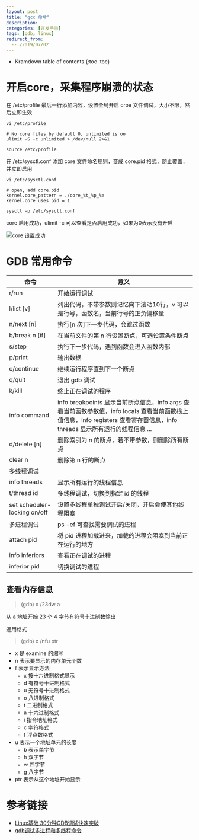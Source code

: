 ```yaml
---
layout: post
title: "gcc 命令"
description:
categories: [开发手册]
tags: [gdb, linux]
redirect_from:
  -- /2019/07/02
---
```


* Kramdown table of contents
{:toc .toc}

# 开启core，采集程序崩溃的状态

在 /etc/profile 最后一行添加内容，设置全局开启 croe 文件调试，大小不限，然后立即生效

``` shell
vi /etc/profile

# No core files by default 0, unlimited is oo
ulimit -S -c unlimited > /dev/null 2>&1

source /etc/profile
```

在 /etc/sysctl.conf 添加 core 文件命名规则，变成 core.pid 格式，防止覆盖，并立即启用

``` shell
vi /etc/sysctl.conf

# open, add core.pid 
kernel.core_pattern = ./core_%t_%p_%e
kernel.core_uses_pid = 1

sysctl -p /etc/sysctl.conf
```

core 启用成功，ulimit -c 可以查看是否启用成功，如果为0表示没有开启

![core 设置成功](https://github.com/bqwhnn/bqwhnn.github.io/blob/master/resourses/GDB_01.png?raw=true)

# GDB 常用命令

命令 | 意义
-|-
r/run | 开始运行调试
l/list [v] | 列出代码，不带参数则记忆向下滚动10行，v 可以是行号，函数名，当前行号的正负偏移量
n/next [n] | 执行[n 次]下一步代码，会跳过函数
b/break n [if] | 在当前文件的第 n 行设置断点，可选设置条件断点
s/step | 执行下一步代码，遇到函数会进入函数内部
p/print | 输出数据
c/continue | 继续运行程序直到下一个断点
q/quit | 退出 gdb 调试
k/kill | 终止正在调试的程序
info command | info breakpoints 显示当前断点信息，info args 查看当前函数参数值，info locals 查看当前函数栈上值信息，info registers 查看寄存器信息，info threads 显示所有运行的线程信息 ...
d/delete [n] | 删除索引为 n 的断点，若不带参数，则删除所有断点
clear n | 删除第 n 行的断点
多线程调试 | 
info threads | 显示所有运行的线程信息
t/thread id | 多线程调试，切换到指定 id 的线程
set scheduler-locking on/off | 设置多线程单独调试开启/关闭，开启会使其他线程阻塞
多进程调试 | ps -ef 可查找需要调试的进程
attach pid | 将 pid 进程加载进来，加载的进程会阻塞到当前正在运行的地方
info inferiors | 查看正在调试的进程
inferior pid | 切换调试的进程

## 查看内存信息

> (gdb) x /23dw a

从 a 地址开始 23 个 4 字节有符号十进制数输出

通用格式

> (gdb) x /nfu ptr

* x 是 examine 的缩写
* n 表示要显示的内存单元个数
* f 表示显示方法
  * x 按十六进制格式显示
  * d 有符号十进制格式
  * u 无符号十进制格式
  * o 八进制格式
  * t 二进制格式
  * a 十六进制格式
  * i 指令地址格式
  * c 字符格式
  * f 浮点数格式
* u 表示一个地址单元的长度
  * b 表示单字节
  * h 双字节
  * w 四字节
  * g 八字节
* ptr 表示从这个地址开始显示

# 参考链接

* [Linux基础 30分钟GDB调试快速突破](https://www.cnblogs.com/life2refuel/p/5396538.html)
* [gdb调试多进程和多线程命令](https://blog.csdn.net/pbymw8iwm/article/details/7876797)